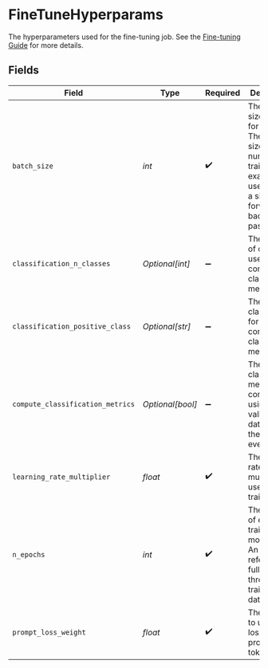 # FineTuneHyperparams

The hyperparameters used for the fine-tuning job. See the [Fine-tuning Guide](/docs/guides/fine-tuning/hyperparameters) for more details.


## Fields

| Field                                                                                                                                    | Type                                                                                                                                     | Required                                                                                                                                 | Description                                                                                                                              |
| ---------------------------------------------------------------------------------------------------------------------------------------- | ---------------------------------------------------------------------------------------------------------------------------------------- | ---------------------------------------------------------------------------------------------------------------------------------------- | ---------------------------------------------------------------------------------------------------------------------------------------- |
| `batch_size`                                                                                                                             | *int*                                                                                                                                    | :heavy_check_mark:                                                                                                                       | The batch size to use for training. The batch size is the number of<br/>training examples used to train a single forward and backward pass.<br/> |
| `classification_n_classes`                                                                                                               | *Optional[int]*                                                                                                                          | :heavy_minus_sign:                                                                                                                       | The number of classes to use for computing classification metrics.<br/>                                                                  |
| `classification_positive_class`                                                                                                          | *Optional[str]*                                                                                                                          | :heavy_minus_sign:                                                                                                                       | The positive class to use for computing classification metrics.<br/>                                                                     |
| `compute_classification_metrics`                                                                                                         | *Optional[bool]*                                                                                                                         | :heavy_minus_sign:                                                                                                                       | The classification metrics to compute using the validation dataset at the end of every epoch.<br/>                                       |
| `learning_rate_multiplier`                                                                                                               | *float*                                                                                                                                  | :heavy_check_mark:                                                                                                                       | The learning rate multiplier to use for training.<br/>                                                                                   |
| `n_epochs`                                                                                                                               | *int*                                                                                                                                    | :heavy_check_mark:                                                                                                                       | The number of epochs to train the model for. An epoch refers to one<br/>full cycle through the training dataset.<br/>                    |
| `prompt_loss_weight`                                                                                                                     | *float*                                                                                                                                  | :heavy_check_mark:                                                                                                                       | The weight to use for loss on the prompt tokens.<br/>                                                                                    |